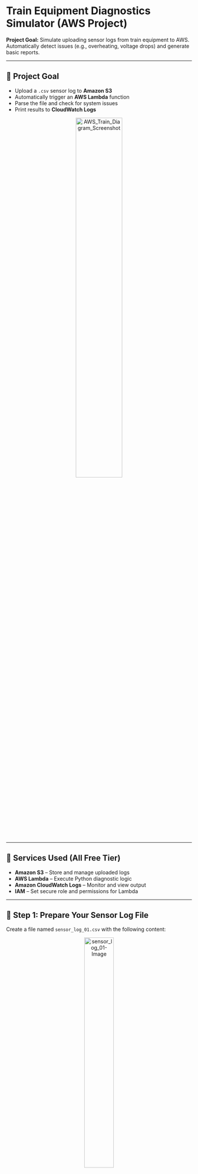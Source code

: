 # Train Equipment Diagnostics Simulator (AWS Project)

**Project Goal:** Simulate uploading sensor logs from train equipment to AWS. Automatically detect issues (e.g., overheating, voltage drops) and generate basic reports.

---

## 🧠 Project Goal

- Upload a `.csv` sensor log to **Amazon S3**  
- Automatically trigger an **AWS Lambda** function  
- Parse the file and check for system issues  
- Print results to **CloudWatch Logs**

<p align="center">
  <img 
    src="https://github.com/user-attachments/assets/927bbfe2-8009-4f93-95d5-088f61bb74b1" 
    height="50%" 
    width="50%" 
    alt="AWS_Train_Diagram_Screenshot"
  />
</p>

---

## 🧰 Services Used (All Free Tier)

- **Amazon S3** – Store and manage uploaded logs  
- **AWS Lambda** – Execute Python diagnostic logic  
- **Amazon CloudWatch Logs** – Monitor and view output  
- **IAM** – Set secure role and permissions for Lambda

---

## 📁 Step 1: Prepare Your Sensor Log File

Create a file named `sensor_log_01.csv` with the following content:

<p align="center">
  <img 
    src="https://github.com/user-attachments/assets/0838b038-c6ad-40fd-8983-bfb93cf76dde" 
    height="40%" 
    width="40%" 
    alt="sensor_log_01-Image"
  />
</p>

### ✅ Safe Sensor Readings (Last 3 Logs)

- 🌡️ **temperature**: `78°C` — ✅ safe  
- 🛠️ **brake_pressure**: `72 PSI` — ✅ safe  
- 🔋 **battery_voltage**: `25.0 V` — ✅ safe


## 🪣 Step 2: Create an S3 Bucket

1. In the AWS Console, open **Amazon S3**.
2. Click **Create bucket**.
3. Name it: `train-diagnostics-logs`.
4. Leave all defaults selected.
5. Click **Create bucket**.

<p align="center">
  <img 
    src="https://github.com/user-attachments/assets/b36a528b-732d-43e4-a43f-70bf85ac54cd" 
    height="70%" 
    width="70%" 
    alt="S3_Bucket_AWS_Screenshot_1"
  />
</p>

---

## ⬆️ Step 3: Upload the CSV File to S3

### Via AWS Console:
1. Open the `train-diagnostics-logs` bucket.
2. Click **Upload**.
3. Select `sensor_log_01.csv`.
4. Click **Upload**.

<p align="center">
  <img 
    src="https://github.com/user-attachments/assets/e07bd19f-c5aa-424f-9b5d-fcb67fc79f42" 
    height="70%" 
    width="70%" 
    alt="S3_CSV_Upload_AWS_Screenshot_2"
  />
</p>

---

## 🔐 Step 4: Create an IAM Role for Lambda

1. Go to **IAM** → **Roles** → **Create Role**.
2. Select **AWS service** → **Lambda**.
3. Click **Next** and attach the following policies:
   - `AmazonS3ReadOnlyAccess`
   - `CloudWatchLogsFullAccess`
4. Click **Next**.
5. Name the role: `lambda-s3-diagnostics-role`.
6. Click **Create role**.

<p align="center">
  <img 
    src="https://github.com/user-attachments/assets/9171212c-f7d1-4764-8b45-5e13d99ff83e" 
    height="60%" 
    width="60%" 
    alt="IAM_Lambda_AWS_Screenshot_1"
  />
</p>

---

## 🧠 Step 5: Create the Lambda Function

1. Navigate to **Lambda** → **Create Function**.
2. Set:
   - **Function name**: `TrainLogAnalyzer`
   - **Runtime**: `Python 3.12`
   - **Execution role**: Choose existing role → `lambda-s3-diagnostics-role`
3. Click **Create function**.

### 💻 Lambda Code (`lambda_function.py`):

```python
import boto3
import csv

def lambda_handler(event, context):
    s3 = boto3.client('s3')
    bucket = event['Records'][0]['s3']['bucket']['name']
    key = event['Records'][0]['s3']['object']['key']

    response = s3.get_object(Bucket=bucket, Key=key)
    lines = response['Body'].read().decode('utf-8').splitlines()
    reader = csv.DictReader(lines)

    issues = []
    for row in reader:
        sensor = row['sensor_type'].strip().lower()
        value = float(row['value'])
        timestamp = row['timestamp']

        if sensor == 'temperature' and value > 90:
            issues.append(f"🔥 {timestamp} - HIGH TEMPERATURE: {value}°C")
        elif sensor == 'battery_voltage' and value < 23:
            issues.append(f"⚡ {timestamp} - LOW BATTERY VOLTAGE: {value}V")
        elif sensor == 'brake_pressure' and value < 50:
            issues.append(f"🛑 {timestamp} - LOW BRAKE PRESSURE: {value} PSI")

    if issues:
        print("🚨 Issues Found:")
        for issue in issues:
            print(issue)
    else:
        print("✅ No issues detected.")

    return {
        'statusCode': 200,
        'body': f"{len(issues)} issue(s) found." if issues else "No issues found."
    }
```
4. Click **Deploy** to save the function.

<p align="center">
  <img 
    src="https://github.com/user-attachments/assets/84bf5bea-0186-4cc4-a2ca-dc81ae3495f5" 
    height="60%" 
    width="60%" 
    alt="Lambda_Deploy_AWS_Screenshot_1"
  />
</p>

---

## 🔄 Step 6: Add the S3 Trigger to Lambda

1. In your **TrainLogAnalyzer** Lambda function, go to the **Configuration** tab.
2. Click **Triggers** → **Add trigger**.
3. Fill in the following details:
   - **Trigger type**: S3
   - **Bucket**: `train-diagnostics-logs`
   - **Event type**: `PUT`
   - **Suffix**: `.csv`
4. Click **Add**.

This configuration ensures that every time a `.csv` file is uploaded to the bucket, your Lambda function is triggered.

<p align="center">
  <img 
    src="https://github.com/user-attachments/assets/037213d8-cadc-4297-bde5-1f2f3c9c0cb1" 
    height="60%" 
    width="60%" 
    alt="Lambda_Trigger_Config_AWS_Screenshot_1"
  />
</p>

---

## 🧪 Step 7: Test the Workflow

Trigger the Lambda function by re-uploading the CSV file:

### Option 1: Via AWS Console
1. Open the `train-diagnostics-logs` bucket.
2. Click **Upload**, select `sensor_log_01.csv`, and upload it again.

### Option 2: Via AWS CLI
Run the following command:

```bash
aws s3 cp sensor_log_01.csv s3://train-diagnostics-logs/
```
---

## 📊 Step 8: View Results in CloudWatch Logs

1. Go to **Amazon CloudWatch** → **Logs** → **Log groups**  
2. Look for the log group: **/aws/lambda/TrainLogAnalyzer**
3. Click into the latest **Log stream** to view your Lambda function output.


<p align="center">
  <img 
    src="https://github.com/user-attachments/assets/e84de54d-0650-4524-a3dd-18e6937e55bc" 
    height="80%" 
    width="80%" 
    alt="CloudWatch_Logs_AWS_Screenshot_1"
  />
</p>

---

### 📌 Project Summary: *Train Equipment Diagnostics Simulator*

Designed a serverless solution to simulate analysis of train sensor logs for **Amtrak’s fleet**, using **AWS Lambda**, **Amazon S3**, and **CloudWatch Logs**. Built with **Python** to detect anomalies in temperature, battery voltage, and brake pressure — mirroring essential diagnostic tasks of a Service Engineer.

**Skills Used**:  
`AWS Lambda` · `Amazon S3` · `CloudWatch Logs` · `IAM` · `Python` · `CSV Parsing`

